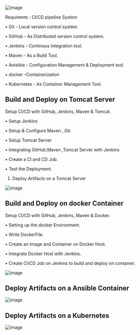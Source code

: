 ![image](https://github.com/RanguRahul/devops_project/assets/120587828/cb293b0e-fda9-42ab-928e-8ed1ad3870bc)



Requiremts : CI/CD pipeline System

• Git - Local version control system.

• GitHub - As Distributed version control system.

• Jenkins - Continous Integration tool.

• Maven - As a Build Tool.

• Anisible - Configuration Management & Deployment tool.

• docker -Containerization

• Kubernetes - As Container Management Tool.


Build and Deploy on Tomcat Server
-------------------------------

Setup CI/CD with GitHub, Jenkins, Maven & Tomcat.

• Setup Jenkins

• Setup & Configure Maven , Git.

• Setup Tomcat Server.

• Integrating GitHub,Maven ,Tomcat Server with Jenkins

• Create a CI and CD Job.

• Test the Deployment.

1. Deploy Artifacts on a Tomcat Server
   
![image](https://github.com/RanguRahul/devops_project/assets/120587828/7e787c34-5835-40ad-89f0-dd24b8fa11d1)





Build and Deploy on docker Container
----------------------------------------------------------------

Setup CI/CD with GitHub, Jenkins, Maven & Docker.

• Setting up the docker Environment.

• Write DockerFile.

• Create an Image and Container on Docker Host.

• Integrate Docker Host with Jenkins.

• Create CI/CD Job on Jenkins to build and deploy on container.

![image](https://github.com/RanguRahul/devops_project/assets/120587828/54d9f9b6-1cfc-45e4-99c0-89838b7c03b1)





Deploy Artifacts on a Ansible Container
----------------------------------------------------

![image](https://github.com/RanguRahul/devops_project/assets/120587828/a0b7b239-39d3-4cf7-9aca-ad8425825e23)



Deploy Artifacts on a Kubernetes
-----------------------------------------------------------------------------------

![image](https://github.com/RanguRahul/devops_project/assets/120587828/594d90df-16b3-4afe-9e3e-806f45fefcd6)




